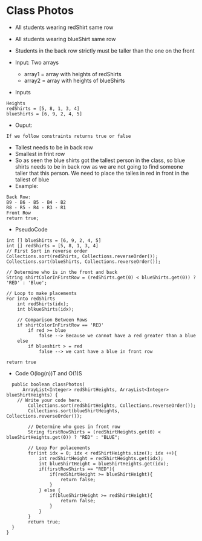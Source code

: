 # Class Photos
* All students wearing redShirt same row
* All students wearing blueShirt same row
* Students in the back row strictly must be taller than the one on the front

* Input: Two arrays
    * array1 = array with heights of redShirts
    * array2 = array with heights of blueShirts

* Inputs
```
Heights
redShirts = [5, 8, 1, 3, 4]
blueShirts = [6, 9, 2, 4, 5]
```
* Ouput:
```
If we follow constraints returns true or false
```

* Tallest needs to be in back row
* Smallest in frint row
* So as seen the blue shirts got the tallest person in the class, so blue shirts needs to be in back row as we are not going to find someone taller that this person. We need to place the talles in red in front in the tallest of blue
* Example:
```
Back Row:
B9 - B6 - B5 - B4 - B2
R8 - R5 - R4 - R3 - R1
Front Row
return true;
```

* PseudoCode
```
int [] blueShirts = [6, 9, 2, 4, 5]
int [] redShirts = [5, 8, 1, 3, 4]
// First Sort in reverse order
Collections.sort(redShirts, Collections.reverseOrder());
Collections.sort(blueShirts, Collections.reverseOrder());

// Determine who is in the front and back
String shirtColorInFirstRow = (redShirts.get(0) < blueShirts.get(0)) ? 'RED' : 'Blue';

// Loop to make placements
For into redShirts
    int redShirts(idx);
    int blkueShirts(idx);

    // Comparison Between Rows
    if shirtColorInFirstRow == 'RED'
        if red >= blue
            false --> Because we cannot have a red greater than a blue
    else
        if blueshirt > = red
            false --> we cant have a blue in front row

return true
```
* Code O(log(n))T and O(1)S
```
  public boolean classPhotos(
      ArrayList<Integer> redShirtHeights, ArrayList<Integer> blueShirtHeights) {
    // Write your code here.
		Collections.sort(redShirtHeights, Collections.reverseOrder());
		Collections.sort(blueShirtHeights, Collections.reverseOrder());
		
		// Determine who goes in front row
		String firstRowShirts = (redShirtHeights.get(0) < blueShirtHeights.get(0)) ? "RED" : "BLUE";
		
		// Loop For polacements
		for(int idx = 0; idx < redShirtHeights.size(); idx ++){
			int redShirtHeight = redShirtHeights.get(idx);
			int blueShirtHeight = blueShirtHeights.get(idx);
			if(firstRowShirts == "RED"){
				if(redShirtHeight >= blueShirtHeight){
					return false;
				}
			} else {
				if(blueShirtHeight >= redShirtHeight){
					return false;
				}
			}
		}
		return true;
  }
}
```
